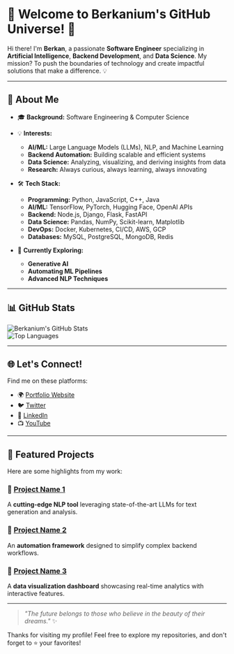 # 🌌 Welcome to Berkanium's GitHub Universe! 🚀  

Hi there! I'm **Berkan**, a passionate **Software Engineer** specializing in **Artificial Intelligence**, **Backend Development**, and **Data Science**. My mission? To push the boundaries of technology and create impactful solutions that make a difference. 💡  

---

## 🌟 About Me  

- 🎓 **Background:** Software Engineering & Computer Science  
- 💡 **Interests:**  
  - **AI/ML:** Large Language Models (LLMs), NLP, and Machine Learning  
  - **Backend Automation:** Building scalable and efficient systems  
  - **Data Science:** Analyzing, visualizing, and deriving insights from data  
  - **Research:** Always curious, always learning, always innovating  

- 🛠️ **Tech Stack:**  
  - **Programming:** Python, JavaScript, C++, Java  
  - **AI/ML:** TensorFlow, PyTorch, Hugging Face, OpenAI APIs  
  - **Backend:** Node.js, Django, Flask, FastAPI  
  - **Data Science:** Pandas, NumPy, Scikit-learn, Matplotlib  
  - **DevOps:** Docker, Kubernetes, CI/CD, AWS, GCP  
  - **Databases:** MySQL, PostgreSQL, MongoDB, Redis  

- 🌱 **Currently Exploring:**  
  - **Generative AI**  
  - **Automating ML Pipelines**  
  - **Advanced NLP Techniques**  

---

## 📊 GitHub Stats  

![Berkanium's GitHub Stats](https://github-readme-stats.vercel.app/api?username=berkanium&show_icons=true&theme=radical)  
![Top Languages](https://github-readme-stats.vercel.app/api/top-langs/?username=berkanium&layout=compact&theme=radical)  

---

## 🌐 Let's Connect!  

Find me on these platforms:  
- 🌍 [Portfolio Website](https://berkanium.net)  
- 🐦 [Twitter](https://twitter.com/berkanium)  
- 💼 [LinkedIn](https://linkedin.com/in/berkanium)  
- 📺 [YouTube](https://youtube.com/@iberkanium)  

---

## 🚀 Featured Projects  

Here are some highlights from my work:  

### 🔗 [Project Name 1](https://github.com/berkanium/project1)  
A **cutting-edge NLP tool** leveraging state-of-the-art LLMs for text generation and analysis.  

### 🔗 [Project Name 2](https://github.com/berkanium/project2)  
An **automation framework** designed to simplify complex backend workflows.  

### 🔗 [Project Name 3](https://github.com/berkanium/project3)  
A **data visualization dashboard** showcasing real-time analytics with interactive features.  

---

> *"The future belongs to those who believe in the beauty of their dreams."* ✨  

Thanks for visiting my profile! Feel free to explore my repositories, and don't forget to ⭐️ your favorites!  
